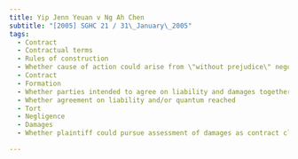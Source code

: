 ```yaml
---
title: Yip Jenn Yeuan v Ng Ah Chen 
subtitle: "[2005] SGHC 21 / 31\_January\_2005"
tags:
  - Contract
  - Contractual terms
  - Rules of construction
  - Whether cause of action could arise from \"without prejudice\" negotiations between solicitors on behalf of clients
  - Contract
  - Formation
  - Whether parties intended to agree on liability and damages together or separately
  - Whether agreement on liability and/or quantum reached
  - Tort
  - Negligence
  - Damages
  - Whether plaintiff could pursue assessment of damages as contract claim based on agreement as to liability after tort action became time-barred

---
```


